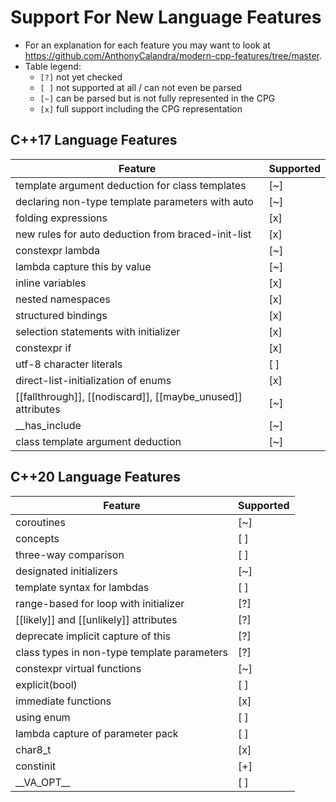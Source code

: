 # Support For New Language Features

- For an explanation for each feature you may want to look at https://github.com/AnthonyCalandra/modern-cpp-features/tree/master.
- Table legend:
  - `[?]` not yet checked
  - `[ ]` not supported at all / can not even be parsed
  - `[~]` can be parsed but is not fully represented in the CPG
  - `[x]` full support including the CPG representation

## C++17 Language Features

| Feature                                                                 | Supported |
|-------------------------------------------------------------------------|-----------|
| template argument deduction for class templates                         | [~]       |
| declaring non-type template parameters with auto                        | [~]       |
| folding expressions                                                     | [x]       |
| new rules for auto deduction from braced-init-list                      | [x]       |
| constexpr lambda                                                        | [~]       |
| lambda capture this by value                                            | [~]       |
| inline variables                                                        | [x]       |
| nested namespaces                                                       | [x]       |
| structured bindings                                                     | [x]       |
| selection statements with initializer                                   | [x]       |
| constexpr if                                                            | [x]       |
| utf-8 character literals                                                | [ ]       |
| direct-list-initialization of enums                                     | [x]       |
| \[\[fallthrough\]\], \[\[nodiscard\]\], \[\[maybe_unused\]\] attributes | [~]       |
| \_\_has_include                                                         | [~]       |
| class template argument deduction                                       | [~]       |

## C++20 Language Features

| Feature                                        | Supported |
|------------------------------------------------|-----------|
| coroutines                                     | [~]       |
| concepts                                       | [ ]       |
| three-way comparison                           | [ ]       |
| designated initializers                        | [~]       |
| template syntax for lambdas                    | [ ]       |
| range-based for loop with initializer          | [?]       |
| \[\[likely\]\] and \[\[unlikely\]\] attributes | [?]       |
| deprecate implicit capture of this             | [?]       |
| class types in non-type template parameters    | [?]       |
| constexpr virtual functions                    | [~]       |
| explicit(bool)                                 | [ ]       |
| immediate functions                            | [x]       |
| using enum                                     | [ ]       |
| lambda capture of parameter pack               | [ ]       |
| char8_t                                        | [x]       |
| constinit                                      | [+]       |
| \_\_VA_OPT\_\_                                 | [ ]       |
